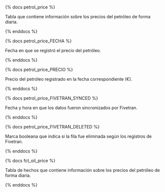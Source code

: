 {% docs petrol_price %}

Tabla que contiene información sobre los precios del petróleo de forma diaria.

{% enddocs %}

{% docs petrol_price_FECHA %}

Fecha en que se registró el precio del petróleo.

{% enddocs %}

{% docs petrol_price_PRECIO %}

Precio del petróleo registrado en la fecha correspondiente (€).

{% enddocs %}

{% docs petrol_price_FIVETRAN_SYNCED %}

Fecha y hora en que los datos fueron sincronizados por Fivetran.

{% enddocs %}

{% docs petrol_price_FIVETRAN_DELETED %}

Marca booleana que indica si la fila fue eliminada según los registros de Fivetran.

{% enddocs %}

{% docs fct_oil_price %}

Tabla de hechos que contiene información sobre los precios del petróleo de forma diaria.

{% enddocs %}
